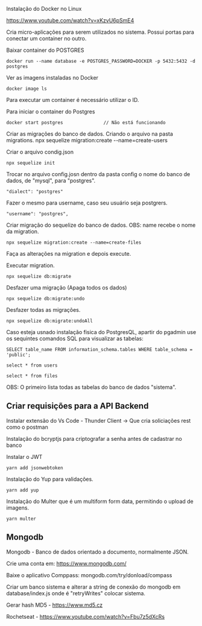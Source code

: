 Instalação do Docker no Linux

https://www.youtube.com/watch?v=xKzvU6pSmE4

Cria micro-aplicações para serem utilizados no sistema.
Possui portas para conectar um container no outro.

Baixar container do POSTGRES

```
docker run --name database -e POSTGRES_PASSWORD=DOCKER -p 5432:5432 -d postgres
```

Ver as imagens instaladas no Docker

```
docker image ls
```

Para executar um container é necessário utilizar o ID.

Para iniciar o container do Postgres

```
docker start postgres               // Não está funcionando
```

Criar as migrações do banco de dados. Criando o arquivo na pasta migrations.
npx sequelize migration:create --name=create-users

Criar o arquivo condig.json

```
npx sequelize init
```

Trocar no arquivo config.josn dentro da pasta config o nome do banco de dados, de "mysql", para "postgres".

```
"dialect": "postgres"
```

Fazer o mesmo para username, caso seu usuário seja postgrers. 

```
"username": "postgres",
```

Criar migração do sequelize do banco de dados.
OBS: name recebe o nome da migration.
```
npx sequelize migration:create --name=create-files
```
Faça as alterações na migration e depois execute.

Executar migration.

```
npx sequelize db:migrate
```

Desfazer uma migração (Apaga todos os dados)

```
npx sequelize db:migrate:undo
```

Desfazer todas as migrações. 

```
npx sequelize db:migrate:undoAll
```

Caso esteja usnado instalação fisica do PostgresQL, apartir do pgadmin use os sequintes comandos SQL para visualizar as tabelas:
```
SELECT table_name FROM information_schema.tables WHERE table_schema = 'public';

select * from users

select * from files
```
OBS: O primeiro lista todas as tabelas do banco de dados "sistema".

<h2>Criar requisições para a API Backend</h2>

Instalar extensão do Vs Code - Thunder Client -> Que cria soliciações rest como o postman

Instalação do bcryptjs para criptografar a senha antes de cadastrar no banco

Instalar o JWT
```
yarn add jsonwebtoken
```

Instalação do Yup para validações.
```
yarn add yup
```

Instalação do Multer que é um multiform form data, permitindo o upload de imagens.
```
yarn multer
```

<h2>Mongodb</h2>

Mongodb - Banco de dados orientado a documento, normalmente JSON.

Crie uma conta em: https://www.mongodb.com/

Baixe o aplicativo Comppass: mongodb.com/try/donload/compass

Criar um banco sistema e alterar a string de conexão do mongodb em database/index.js
onde é "retryWrites" colocar sistema. 


Gerar hash MD5 - https://www.md5.cz


Rochetseat - https://www.youtube.com/watch?v=Fbu7z5dXcRs
